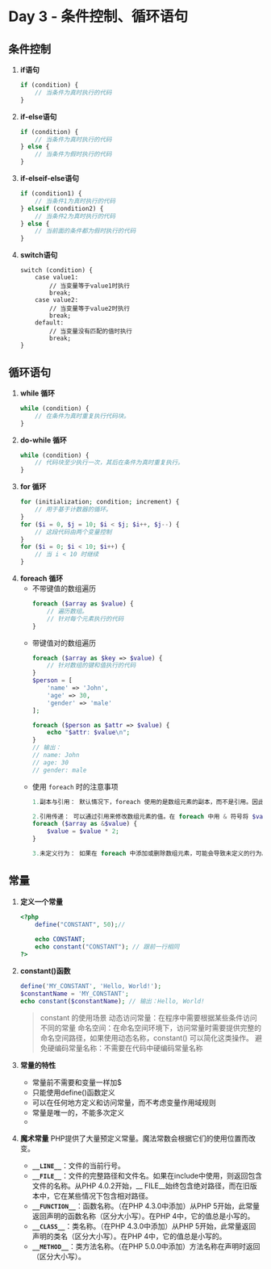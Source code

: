 # <a id="top"></a>Day 3 - 条件控制、循环语句

## 条件控制

1. **if语句**
    ```php
    if (condition) {
        // 当条件为真时执行的代码
    }
    ```
2. **if-else语句**
    ```php
    if (condition) {
        // 当条件为真时执行的代码
    } else {
        // 当条件为假时执行的代码
    }
    ```
3. **if-elseif-else语句**
    ```php
    if (condition1) {
        // 当条件1为真时执行的代码
    } elseif (condition2) {
        // 当条件2为真时执行的代码
    } else {
        // 当前面的条件都为假时执行的代码
    }
    ```
4. **switch语句**
    ```**php**
    switch (condition) {
        case value1:
            // 当变量等于value1时执行
            break;
        case value2:
            // 当变量等于value2时执行
            break;
        default:
            // 当变量没有匹配的值时执行
            break;
    }
    ```
    
## 循环语句
1. **while 循环**
    ```php
    while (condition) {
        // 在条件为真时重复执行代码块。
    }
    ```
2. **do-while 循环**
    ```php
    while (condition) {
        // 代码块至少执行一次，其后在条件为真时重复执行。
    }
    ```
3. **for 循环**
    ```php
    for (initialization; condition; increment) {
        // 用于基于计数器的循环。
    }
    for ($i = 0, $j = 10; $i < $j; $i++, $j--) {
        // 这段代码由两个变量控制
    }
    for ($i = 0; $i < 10; $i++) {
        // 当 i < 10 时继续
    }
    ```
4. **foreach 循环**
   - 不带键值的数组遍历
        ```php
        foreach ($array as $value) {
            // 遍历数组。
            // 针对每个元素执行的代码 
        }
        ```
    - 带键值对的数组遍历
        ```php
        foreach ($array as $key => $value) {
            // 针对数组的键和值执行的代码
        }
        $person = [
            'name' => 'John',
            'age' => 30,
            'gender' => 'male'
        ];

        foreach ($person as $attr => $value) {
            echo "$attr: $value\n";
        }
        // 输出：
        // name: John
        // age: 30
        // gender: male
        ```
    - 使用 `foreach` 时的注意事项
        ```php
        1.副本与引用： 默认情况下，foreach 使用的是数组元素的副本，而不是引用。因此，在循环中对元素值的修改不会影响到原始数组，除非使用引用方式。
        
        2.引用传递： 可以通过引用来修改数组元素的值。在 foreach 中用 & 符号将 $value 变为引用，从而直接改变数组中的值。
        foreach ($array as &$value) {
            $value = $value * 2;
        }
        
        3.未定义行为： 如果在 foreach 中添加或删除数组元素，可能会导致未定义的行为。应该避免在循环中对数组结构的直接修改。
        ```

## 常量
1. **定义一个常量**
    ```php
    <?php 
        define("CONSTANT", 50);// 
        
        echo CONSTANT;
        echo constant("CONSTANT"); // 跟前一行相同
    ?>
    ```
2. **constant()函数**
    ```php
    define('MY_CONSTANT', 'Hello, World!');
    $constantName = 'MY_CONSTANT';
    echo constant($constantName); // 输出：Hello, World!
    ```
    > constant 的使用场景
    动态访问常量：在程序中需要根据某些条件访问不同的常量
    命名空间：在命名空间环境下，访问常量时需要提供完整的命名空间路径，如果使用动态名称，constant() 可以简化这类操作。
    避免硬编码常量名称：不需要在代码中硬编码常量名称
    
3. **常量的特性**
    - 常量前不需要和变量一样加$
    - 只能使用define()函数定义
    - 可以在任何地方定义和访问常量，而不考虑变量作用域规则
    - 常量是唯一的，不能多次定义
    - 
4. **魔术常量**
    PHP提供了大量预定义常量。魔法常数会根据它们的使用位置而改变。
    - **`__LINE__`**：文件的当前行号。
    - **`__FILE__`**：文件的完整路径和文件名。如果在include中使用，则返回包含文件的名称。从PHP 4.0.2开始，__ FILE__始终包含绝对路径，而在旧版本中，它在某些情况下包含相对路径。
    - **`__FUNCTION__`**：函数名称。（在PHP 4.3.0中添加）从PHP 5开始，此常量返回声明的函数名称（区分大小写）。在PHP 4中，它的值总是小写的。
    - **`__CLASS__`**：类名称。（在PHP 4.3.0中添加）从PHP 5开始，此常量返回声明的类名（区分大小写）。在PHP 4中，它的值总是小写的。
    - **`__METHOD__`**：类方法名称。（在PHP 5.0.0中添加）方法名称在声明时返回（区分大小写）。


